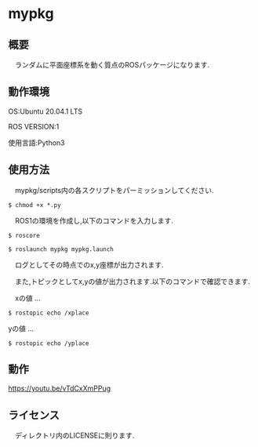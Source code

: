 # mypkg

## 概要

　ランダムに平面座標系を動く質点のROSパッケージになります.

## 動作環境

OS:Ubuntu 20.04.1 LTS

ROS VERSION:1

使用言語:Python3


## 使用方法

　mypkg/scripts内の各スクリプトをパーミッションしてください.

`$ chmod +x *.py`

　ROS1の環境を作成し,以下のコマンドを入力します.

`$ roscore`

`$ roslaunch mypkg mypkg.launch`

　ログとしてその時点でのx,y座標が出力されます.

　また,トピックとしてx,yの値が出力されます.以下のコマンドで確認できます.

　xの値 ... 

`$ rostopic echo /xplace`

 yの値 ...

`$ rostopic echo /yplace`


## 動作

<https://youtu.be/vTdCxXmPPug>


## ライセンス

　ディレクトリ内のLICENSEに則ります.
